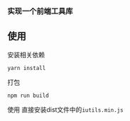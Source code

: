 ### 实现一个前端工具库

## 使用

安装相关依赖
````
yarn install
````

打包
````
npm run build
````
使用
直接安装dist文件中的`iutils.min.js`